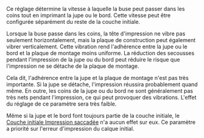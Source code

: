 Ce réglage détermine la vitesse à laquelle la buse peut passer dans les coins tout en imprimant la jupe ou le bord. Cette vitesse peut être configurée séparément du reste de la couche initiale.

Lorsque la buse passe dans les coins, la tête d'impression ne vibre pas seulement horizontalement, mais la plaque de construction peut également vibrer verticalement. Cette vibration rend l'adhérence entre la jupe ou le bord et la plaque de montage moins uniforme. La réduction des secousses pendant l'impression de la jupe ou du bord peut réduire le risque que l'impression ne se détache de la plaque de montage.

Cela dit, l'adhérence entre la jupe et la plaque de montage n'est pas très importante. Si la jupe se détache, l'impression réussira probablement quand même. En outre, les coins de la jupe ou du bord ne sont généralement pas très nets pendant l'impression, ce qui peut provoquer des vibrations. L'effet du réglage de ce paramètre sera très faible.

Même si la jupe et le bord font toujours partie de la couche initiale, le [Couche initiale Impression saccadée](jerk_print_layer_0.md) n'a aucun effet sur eux. Ce paramètre a priorité sur l'erreur d'impression du calque initial.
